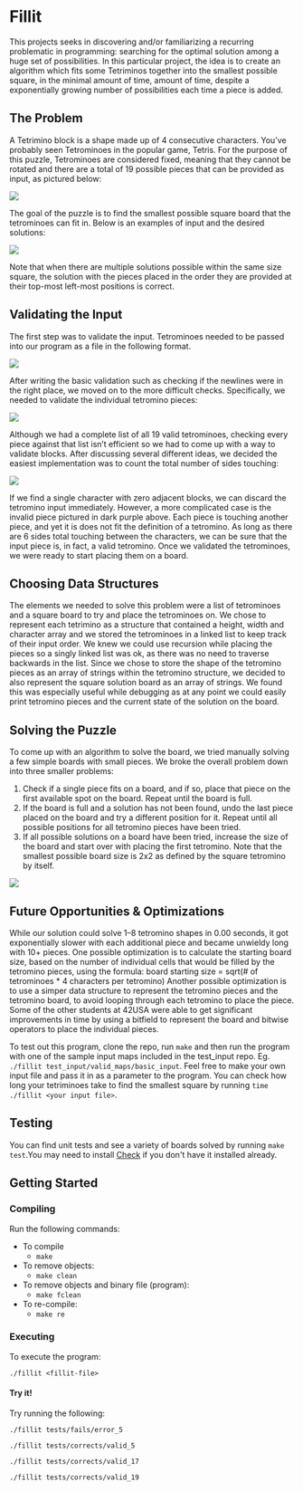 # Fillit
This projects seeks in discovering and/or familiarizing a recurring problematic in programming: searching for the optimal solution among a huge set of possibilities. In this particular project, the idea is to create an algorithm which fits some Tetriminos together into the smallest possible square, in the minimal amount of time, amount of time, despite a exponentially growing number of possibilities each time a piece is added.

## The Problem
A Tetrimino block is a shape made up of 4 consecutive characters. You’ve probably seen Tetrominoes in the popular game, Tetris. For the purpose of this puzzle, Tetrominoes are considered fixed, meaning that they cannot be rotated and there are a total of 19 possible pieces that can be provided as input, as pictured below:

![](piezas.png)

The goal of the puzzle is to find the smallest possible square board that the tetrominoes can fit in. Below is an examples of input and the desired solutions:

![](examples.png)

Note that when there are multiple solutions possible within the same size square, the solution with the pieces placed in the order they are provided at their top-most left-most positions is correct.

## Validating the Input
The first step was to validate the input. Tetrominoes needed to be passed into our program as a file in the following format.

![](basic_input.png)

After writing the basic validation such as checking if the newlines were in the right place, we moved on to the more difficult checks. Specifically, we needed to validate the individual tetromino pieces:

![](valid&invalid.png)

Although we had a complete list of all 19 valid tetrominoes, checking every piece against that list isn’t efficient so we had to come up with a way to validate blocks. After discussing several different ideas, we decided the easiest implementation was to count the total number of sides touching:

![](vci.png)

If we find a single character with zero adjacent blocks, we can discard the tetromino input immediately. However, a more complicated case is the invalid piece pictured in dark purple above. Each piece is touching another piece, and yet it is does not fit the definition of a tetromino. As long as there are 6 sides total touching between the characters, we can be sure that the input piece is, in fact, a valid tetromino.
Once we validated the tetrominoes, we were ready to start placing them on a board.

## Choosing Data Structures

The elements we needed to solve this problem were a list of tetrominoes and a square board to try and place the tetrominoes on. We chose to represent each tetrimino as a structure that contained a height, width and character array and we stored the tetrominoes in a linked list to keep track of their input order. We knew we could use recursion while placing the pieces so a singly linked list was ok, as there was no need to traverse backwards in the list.
Since we chose to store the shape of the tetromino pieces as an array of strings within the tetromino structure, we decided to also represent the square solution board as an array of strings. We found this was especially useful while debugging as at any point we could easily print tetromino pieces and the current state of the solution on the board.

## Solving the Puzzle
To come up with an algorithm to solve the board, we tried manually solving a few simple boards with small pieces. We broke the overall problem down into three smaller problems:
1. Check if a single piece fits on a board, and if so, place that piece on the first available spot on the board. Repeat until the board is full.
2. If the board is full and a solution has not been found, undo the last piece placed on the board and try a different position for it. Repeat until all possible positions for all tetromino pieces have been tried.
3. If all possible solutions on a board have been tried, increase the size of the board and start over with placing the first tetromino. Note that the smallest possible board size is 2x2 as defined by the square tetromino by itself.

![](ptpg.png)

 ## Future Opportunities & Optimizations
While our solution could solve 1–8 tetromino shapes in 0.00 seconds, it got exponentially slower with each additional piece and became unwieldy long with 10+ pieces.
One possible optimization is to calculate the starting board size, based on the number of individual cells that would be filled by the tetromino pieces, using the formula:
board starting size = sqrt(# of tetrominoes * 4 characters per tetromino)
Another possible optimization is to use a simper data structure to represent the tetromino pieces and the tetromino board, to avoid looping through each tetromino to place the piece. Some of the other students at 42USA were able to get significant improvements in time by using a bitfield to represent the board and bitwise operators to place the individual pieces.

To test out this program, clone the repo, run `make` and then run the program with one of the sample input maps included in the test\_input repo. Eg. `./fillit test_input/valid_maps/basic_input`. Feel free to make your own input file and pass it in as a parameter to the program. You can check how long your tetriminoes take to find the smallest square by running `time ./fillit <your input file>`.


## Testing

You can find unit tests and see a variety of boards solved by running `make test`.You may need to install [Check](https://libcheck.github.io/check/web/install.html) if you don't have it installed already.

## Getting Started

### Compiling

Run the following commands:

* To compile
	- `make`
* To remove objects:
	- `make clean`
* To remove objects and binary file (program):
	- `make fclean`
* To re-compile:
	- `make re`

### Executing

To execute the program:

`./fillit <fillit-file>`

#### Try it!

Try running the following:

`./fillit tests/fails/error_5`

`./fillit tests/corrects/valid_5`

`./fillit tests/corrects/valid_17`

`./fillit tests/corrects/valid_19`
